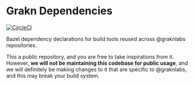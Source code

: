 # Grakn Dependencies

[![CircleCI](https://circleci.com/gh/graknlabs/dependencies/tree/master.svg?style=shield)](https://circleci.com/gh/graknlabs/dependencies/tree/master)

Bazel dependency declarations for build tools reused across @graknlabs repositories.

This a public repository, and you are free to take inspirations from it. However, **we will not be maintaining this codebase for public usage**, and we will definitely be making changes to it that are specific to @graknlabs, and this may break your build system.
